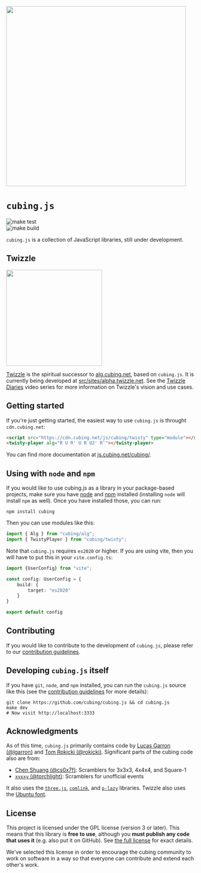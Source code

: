 <img src="cubing.js.jpg" width="480">

# `cubing.js`

![make test](https://github.com/cubing/cubing.js/workflows/make%20test/badge.svg)  
![make build](https://github.com/cubing/cubing.js/workflows/make%20build/badge.svg)

`cubing.js` is a collection of JavaScript libraries, still under development.

## Twizzle

<a href="https://alpha.twizzle.net/"><img src="./src/sites/alpha.twizzle.net/twizzle-social-media-image.png" width="256">

Twizzle</a> is the spiritual successor to [alg.cubing.net](https://alg.cubing.net/), based on `cubing.js`. It is currently being developed at [src/sites/alpha.twizzle.net](./src/sites/alpha.twizzle.net/). See the [Twizzle Diaries](https://www.youtube.com/watch?v=9_kqXn0Mq-o&list=PLFh3NgpDbzN4VkcfjEZSQ_TYQv_OEjbjF) video series for more information on Twizzle's vision and use cases.

## Getting started

If you're just getting started, the easiest way to use `cubing.js` is throught `cdn.cubing.net`:

```html
<script src="https://cdn.cubing.net/js/cubing/twisty" type="module"></script>
<twisty-player alg="R U R' U R U2' R'"></twisty-player>
```

You can find more documentation at [js.cubing.net/cubing/](https://js.cubing.net/cubing).

## Using with `node` and `npm`

If you would like to use cubing.js as a library in your package-based projects, make sure you have [node](https://nodejs.org/en/) and [npm](https://docs.npmjs.com/getting-started) installed (installing `node` will install `npm` as well). Once you have installed those, you can run:

```shell
npm install cubing
```

Then you can use modules like this:

```js
import { Alg } from "cubing/alg";
import { TwistyPlayer } from "cubing/twisty";
```
Note that `cubing.js` requires `es2020` or higher. If you are using vite, then you will have to put this in your `vite.config.ts`:
```ts
import {UserConfig} from "vite";

const config: UserConfig = {
    build: {
        target: "es2020"
    }
}

export default config
```

## Contributing

If you would like to contribute to the development of `cubing.js`, please refer to our [contribution guidelines](./CONTRIBUTING.md).

## Developing `cubing.js` itself

If you have `git`, `node`, and `npm` installed, you can run the `cubing.js` source like this (see the [contribution guidelines](./CONTRIBUTING.md) for more details):

```shell
git clone https://github.com/cubing/cubing.js && cd cubing.js
make dev
# Now visit http://localhost:3333
```

## Acknowledgments

As of this time, `cubing.js` primarily contains code by [Lucas Garron (@lgarron)](https://github.com/lgarron) and [Tom Rokicki (@rokicki)](https://github.com/rokicki). Significant parts of the cubing code also are from:

- [Chen Shuang (@cs0x7f)](https://github.com/cs0x7f): Scramblers for 3x3x3, 4x4x4, and Square-1
- [`xyxxy` (@torchlight)](https://github.com/torchlight): Scramblers for unofficial events

It also uses the [`three.js`](https://github.com/mrdoob/three.js), [`comlink`](https://github.com/GoogleChromeLabs/comlink), and [`p-lazy`](https://github.com/sindresorhus/p-lazy) libraries. Twizzle also uses the [Ubuntu font](https://design.ubuntu.com/font/).

## License

This project is licensed under the GPL license (version 3 or later). This means that this library is **free to use**, although you **must publish any code that uses it** (e.g. also put it on GitHub). See [the full license](./LICENSE.md) for exact details.

We've selected this license in order to encourage the cubing community to work on software in a way so that everyone can contribute and extend each other's work.
